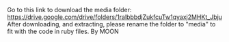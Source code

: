 Go to this link to download the media folder:
https://drive.google.com/drive/folders/1ralbbbdjZukfcuTw1qyaxj2MHKt_Jbju
After downloading, and extracting, please rename the folder to "media" to fit with the code in ruby files.
                                                                                                                                                         By MOON
